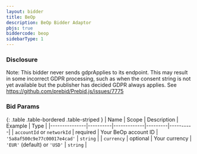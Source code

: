 ```yaml
---
layout: bidder
title: BeOp
description: BeOp Bidder Adaptor
pbjs: true
biddercode: beop
sidebarType: 1
---
```


### Disclosure

Note: This bidder never sends gdprApplies to its endpoint. This may result in some incorrect GDPR processing, such as when the consent string is not yet available but the publisher has decided GDPR always applies. See https://github.com/prebid/Prebid.js/issues/7775

### Bid Params

{: .table .table-bordered .table-striped }
| Name          | Scope    | Description | Example | Type     |
|---------------|----------|-------------|---------|----------|
| `accountId` or `networkId` | required |  Your BeOp account ID   | `'5a8af500c9e77c00017e4cad'`   | `string` |
| `currency`      | optional |  Your currency        |  `'EUR'` (default) or `'USD'`   | `string` |
